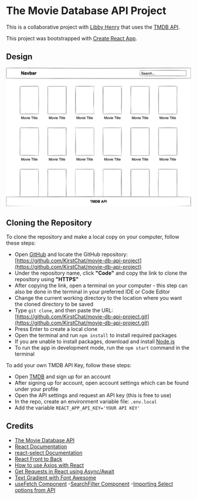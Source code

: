 # The Movie Database API Project

This is a collaborative project with [Libby Henry](https://github.com/LibbyH52) that uses the [TMDB API](https://www.themoviedb.org/documentation/api).

This project was bootstrapped with [Create React App](https://github.com/facebook/create-react-app).

## Design

![TMDB App Basic Wireframe](src/img/tmdb-wireframe.png)

## Cloning the Repository

To clone the repository and make a local copy on your computer, follow these steps:

- Open [GitHub](https://github.com/) and locate the GitHub repository: [https://github.com/KirstChat/movie-db-api-project](https://github.com/KirstChat/movie-db-api-project)
- Under the repository name, click **"Code"** and copy the link to clone the repository using **"HTTPS"**
- After copying the link, open a terminal on your computer - this step can also be done in the terminal in your preferred IDE or Code Editor
- Change the current working directory to the location where you want the cloned directory to be saved
- Type `git clone`, and then paste the URL: [https://github.com/KirstChat/movie-db-api-project.git](https://github.com/KirstChat/movie-db-api-project.git)
- Press Enter to create a local clone
- Open the terminal and run `npm install` to install required packages
- If you are unable to install packages, download and install [Node.js](https://nodejs.org/en/)
- To run the app in development mode, run the `npm start` command in the terminal

To add your own TMDB API Key, follow these steps:

- Open [TMDB](https://www.themoviedb.org/) and sign up for an account
- After signing up for account, open account settings which can be found under your profile
- Open the API settings and request an API key (this is free to use)
- In the repo, create an environment variable file: `.env.local`
- Add the variable `REACT_APP_API_KEY='YOUR API KEY'`

## Credits

- [The Movie Database API](https://developers.themoviedb.org/3/getting-started/introduction)
- [React Documentation](https://reactjs.org/docs/getting-started.html)
- [react-select Documentation](https://react-select.com/home)
- [React Front to Back](https://www.udemy.com/course/modern-react-front-to-back/)
- [How to use Axios with React](https://www.freecodecamp.org/news/how-to-use-axios-with-react/)
- [Get Requests in React using Async/Await](https://dev.to/redeyemedia/get-requests-in-react-using-async-await-7jd)
- [Text Gradient with Font Awesome](https://stackoverflow.com/questions/12732663/text-gradient-with-font-awesome)
- [useFetch Component](https://www.youtube.com/watch?v=j942wKiXFu8&list=PL4cUxeGkcC9gZD-Tvwfod2gaISzfRiP9d&index=1)
-[SearchFilter Component](https://www.youtube.com/watch?v=n02t9wvd6hs)
-[Importing Select options from API](https://medium.com/how-to-react/react-select-dropdown-tutorial-using-react-select-51664ab8b6f3)
